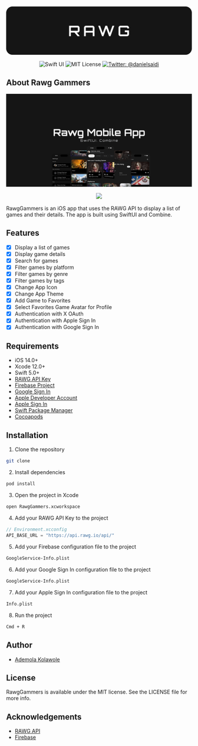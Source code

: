 <p align="center">
    <img src ="screenshots/RawgBanner.png" alt="Rawg Logo" title="Rawg" />
</p>

<p align="center">
    <img src="https://img.shields.io/badge/platform-SwiftUI-blue.svg" alt="Swift UI" title="Swift UI" />
    <img src="https://img.shields.io/github/license/demola234/rawg_gammers_ios" alt="MIT License" />
    <a href="https://twitter.com/ademoladi"><img src="https://img.shields.io/twitter/url?label=Twitter&style=social&url=https%3A%2F%2Ftwitter.com%2Fademoladi" alt="Twitter: @danielsaidi" title="Twitter: @ademoladi" /></a>

</p>

## About Rawg Gammers

<p align="center">
    <img src ="screenshots/Cover.png" alt="Rawg Cover" title="RawgCover" />
</p>

<p align="center">
    <img src="https://github.com/demola234/rawg_gammers_ios/screenshots/Cover.png" width=350 />
</p>

RawgGammers is an iOS app that uses the RAWG API to display a list of games and their details. The app is built using SwiftUI and Combine.

## Features

<!-- List of Features -->

- [x] Display a list of games
- [x] Display game details
- [x] Search for games
- [x] Filter games by platform
- [x] Filter games by genre
- [x] Filter games by tags
- [x] Change App Icon
- [x] Change App Theme
- [x] Add Game to Favorites
- [x] Select Favorites Game Avatar for Profile
- [x] Authentication with X OAuth
- [x] Authentication with Apple Sign In
- [x] Authentication with Google Sign In

## Requirements

- iOS 14.0+
- Xcode 12.0+
- Swift 5.0+
- [RAWG API Key](https://rawg.io/apidocs)
- [Firebase Project](https://console.firebase.google.com/)
- [Google Sign In](https://developers.google.com/identity/sign-in/ios/start)
- [Apple Developer Account](https://developer.apple.com/)
- [Apple Sign In](https://developer.apple.com/documentation/authenticationservices/implementing_user_authentication_with_sign_in_with_apple)
- [Swift Package Manager](https://swift.org/package-manager/)
- [Cocoapods](https://cocoapods.org/)

## Installation

1. Clone the repository

```bash
git clone
```

2. Install dependencies

```bash
pod install
```

3. Open the project in Xcode

```bash
open RawgGammers.xcworkspace
```

4. Add your RAWG API Key to the project

```swift
// Environment.xcconfig
API_BASE_URL = "https://api.rawg.io/api/"
```

5. Add your Firebase configuration file to the project

```bash
GoogleService-Info.plist
```

6. Add your Google Sign In configuration file to the project

```bash
GoogleService-Info.plist
```

7. Add your Apple Sign In configuration file to the project

```bash
Info.plist
```

8. Run the project

```bash
Cmd + R
```

## Author

- [Ademola Kolawole](https://twitter.com/ademoladi)

## License

RawgGammers is available under the MIT license. See the LICENSE file for more info.

## Acknowledgements

- [RAWG API](https://rawg.io/apidocs)
- [Firebase](https://firebase.google.com/)
